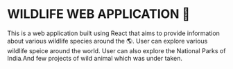 # WILDLIFE WEB APPLICATION 🐯
This is a web application built using React that aims to provide information about various wildlife species around the 🌎.
User can explore various wildlife speice around the world. User can also explore the National Parks of India.And few projects of wild animal which was under taken.









